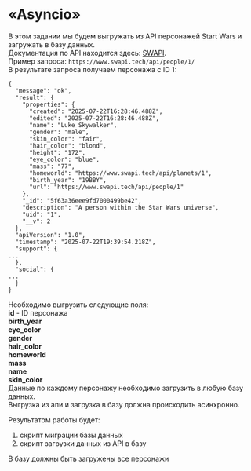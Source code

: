 # «Asyncio»

В этом задании мы будем выгружать из API персонажей Start Wars и загружать в базу данных.<br>
Документация по API находится здесь: [SWAPI](https://swapi.tech/). <br>
Пример запроса: `https://www.swapi.tech/api/people/1/` <br>
В результате запроса получаем персонажа с ID 1:
```
{
  "message": "ok",
  "result": {
    "properties": {
      "created": "2025-07-22T16:28:46.488Z",
      "edited": "2025-07-22T16:28:46.488Z",
      "name": "Luke Skywalker",
      "gender": "male",
      "skin_color": "fair",
      "hair_color": "blond",
      "height": "172",
      "eye_color": "blue",
      "mass": "77",
      "homeworld": "https://www.swapi.tech/api/planets/1",
      "birth_year": "19BBY",
      "url": "https://www.swapi.tech/api/people/1"
    },
    "_id": "5f63a36eee9fd7000499be42",
    "description": "A person within the Star Wars universe",
    "uid": "1",
    "__v": 2
  },
  "apiVersion": "1.0",
  "timestamp": "2025-07-22T19:39:54.218Z",
  "support": {
...
  },
  "social": {
...
  }
}
```
Необходимо выгрузить cледующие поля:<br>
**id** - ID персонажа <br>
**birth_year** <br>
**eye_color** <br>
**gender** <br>
**hair_color** <br>
**homeworld** <br>
**mass** <br>
**name** <br>
**skin_color** <br>
Данные по каждому персонажу необходимо загрузить в любую базу данных. <br>
Выгрузка из апи и загрузка в базу должна происходить асинхронно. <br>

Результатом работы будет: <br>
1) скрипт миграции базы данных <br>
2) скрипт загрузки данных из API в базу <br>

В базу должны быть загружены все персонажи

